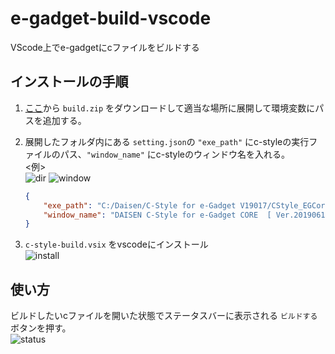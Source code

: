 # e-gadget-build-vscode
VScode上でe-gadgetにcファイルをビルドする

## インストールの手順
1. [ここ](https://d.kuku.lu/k7uvbwc5b)から `build.zip` をダウンロードして適当な場所に展開して環境変数にパスを追加する。
2. 展開したフォルダ内にある `setting.json`の `"exe_path"` にc-styleの実行ファイルのパス、`"window_name"` にc-styleのウィンドウ名を入れる。  
    <例>  
    ![dir](https://github.com/kubo314/e-gadget-build-vscode/assets/147988437/b44d7da9-b6d5-4e78-986a-0e4abb8640ae)
    ![window](https://github.com/kubo314/e-gadget-build-vscode/assets/147988437/9c603343-4159-4155-9242-3fb65de7b9f1)

    ``` json
    {
        "exe_path": "C:/Daisen/C-Style for e-Gadget V19017/CStyle_EGCore.exe", 
        "window_name": "DAISEN C-Style for e-Gadget CORE  [ Ver.20190617 ]"
    }
    ```

4. `c-style-build.vsix` をvscodeにインストール<br>
    ![install](https://github.com/kubo314/e-gadget-build-vscode/assets/147988437/ccb74669-b98c-4221-bb2a-8a3be1aeb485)

## 使い方
ビルドしたいcファイルを開いた状態でステータスバーに表示される `ビルドする` ボタンを押す。  
![status](https://github.com/kubo314/e-gadget-build-vscode/assets/147988437/d7a739c3-ed78-410d-b7dd-849dbf9b77e4)
